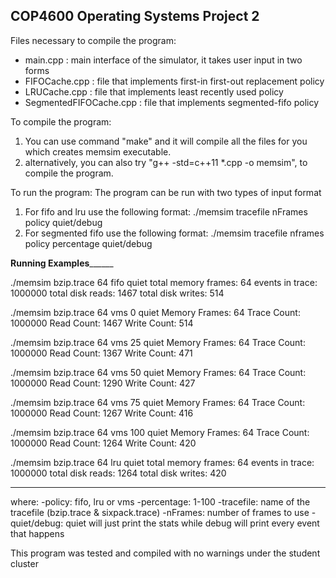 ## COP4600 Operating Systems Project 2 ##

Files necessary to compile the program:
- main.cpp : main interface of the simulator, it takes user input in two forms
- FIFOCache.cpp : file that implements first-in first-out replacement policy
- LRUCache.cpp : file that implements least recently used policy
- SegmentedFIFOCache.cpp : file that implements segmented-fifo policy

To compile the program:
1. You can use command "make" and it will compile all the files for you which creates memsim executable.
2. alternatively, you can also try "g++ -std=c++11 *.cpp -o memsim", to compile the program.

To run the program: 
The program can be run with two types of input format
1. For fifo and lru use the following format:
./memsim tracefile nFrames policy quiet/debug
2. For segmented fifo use the following format:
./memsim tracefile nframes policy percentage quiet/debug


__________Running Examples________________

./memsim bzip.trace 64 fifo quiet
total memory frames: 64
events in trace: 1000000
total disk reads: 1467
total disk writes: 514

./memsim bzip.trace 64 vms 0 quiet
Memory Frames: 64
Trace Count: 1000000
Read Count: 1467
Write Count: 514

./memsim bzip.trace 64 vms 25 quiet
Memory Frames: 64
Trace Count: 1000000
Read Count: 1367
Write Count: 471

./memsim bzip.trace 64 vms 50 quiet
Memory Frames: 64
Trace Count: 1000000
Read Count: 1290
Write Count: 427

./memsim bzip.trace 64 vms 75 quiet
Memory Frames: 64
Trace Count: 1000000
Read Count: 1267
Write Count: 416

./memsim bzip.trace 64 vms 100 quiet
Memory Frames: 64
Trace Count: 1000000
Read Count: 1264
Write Count: 420

./memsim bzip.trace 64 lru quiet
total memory frames: 64
events in trace: 1000000
total disk reads: 1264
total disk writes: 420

__________________________________________

where:
-policy: fifo, lru or vms
-percentage: 1-100
-tracefile: name of the tracefile (bzip.trace & sixpack.trace)
-nFrames: number of frames to use
-quiet/debug: quiet will just print the stats while debug will print every event that happens

This program was tested and compiled with no warnings under the student cluster
